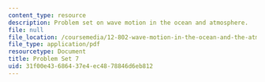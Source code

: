 ```yaml
---
content_type: resource
description: Problem set on wave motion in the ocean and atmosphere.
file: null
file_location: /coursemedia/12-802-wave-motion-in-the-ocean-and-the-atmosphere-spring-2008/31f00e43686437e4ec4878846d6eb812_MIT12_802S08_pset07.pdf
file_type: application/pdf
resourcetype: Document
title: Problem Set 7
uid: 31f00e43-6864-37e4-ec48-78846d6eb812
---
```

